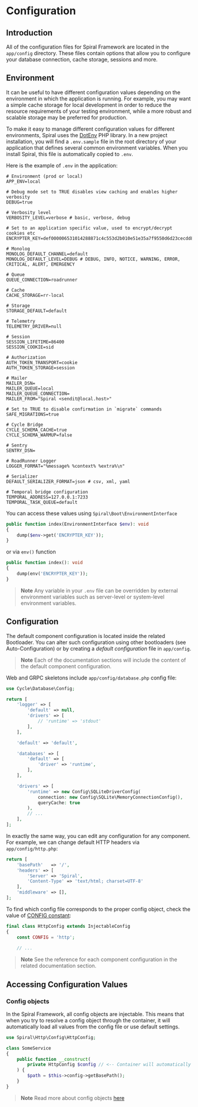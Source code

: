 # Configuration

## Introduction

All of the configuration files for Spiral Framework are located in the `app/config` directory.
These files contain options that allow you to configure your database connection, cache storage, sessions and more.

## Environment

It can be useful to have different configuration values depending on the environment in which the application is running.
For example, you may want a simple cache storage for local development in order to reduce the resource requirements of your testing environment, while a more robust and scalable storage may be preferred for production.

To make it easy to manage different configuration values for different environments, Spiral uses the [DotEnv](https://github.com/vlucas/phpdotenv) PHP library.
In a new project installation, you will find a `.env.sample` file in the root directory of your application that defines several common environment variables.
When you install Spiral, this file is automatically copied to `.env`.

Here is the example of `.env` in the application:

```dotenv
# Environment (prod or local)
APP_ENV=local

# Debug mode set to TRUE disables view caching and enables higher verbosity
DEBUG=true

# Verbosity level
VERBOSITY_LEVEL=verbose # basic, verbose, debug

# Set to an application specific value, used to encrypt/decrypt cookies etc
ENCRYPTER_KEY=def000006531014288871c4c553d2b010e51e35a7f9550d6d23cecdd8b0729acdf9a0323f9d50a94c6d9166ef3ca6b931ac6b5579a71c4a32103b00ed64fa8987411238f

# Monolog
MONOLOG_DEFAULT_CHANNEL=default
MONOLOG_DEFAULT_LEVEL=DEBUG # DEBUG, INFO, NOTICE, WARNING, ERROR, CRITICAL, ALERT, EMERGENCY

# Queue
QUEUE_CONNECTION=roadrunner

# Cache
CACHE_STORAGE=rr-local

# Storage
STORAGE_DEFAULT=default

# Telemetry
TELEMETRY_DRIVER=null

# Session
SESSION_LIFETIME=86400
SESSION_COOKIE=sid

# Authorization
AUTH_TOKEN_TRANSPORT=cookie
AUTH_TOKEN_STORAGE=session

# Mailer
MAILER_DSN=
MAILER_QUEUE=local
MAILER_QUEUE_CONNECTION=
MAILER_FROM="Spiral <sendit@local.host>"

# Set to TRUE to disable confirmation in `migrate` commands
SAFE_MIGRATIONS=true

# Cycle Bridge
CYCLE_SCHEMA_CACHE=true
CYCLE_SCHEMA_WARMUP=false

# Sentry
SENTRY_DSN=

# RoadRunner Logger
LOGGER_FORMAT="%message% %context% %extra%\n"

# Serializer
DEFAULT_SERIALIZER_FORMAT=json # csv, xml, yaml

# Temporal bridge configuration
TEMPORAL_ADDRESS=127.0.0.1:7233
TEMPORAL_TASK_QUEUE=default
```

You can access these values using `Spiral\Boot\EnvironmentInterface`

```php
public function index(EnvironmentInterface $env): void
{
    dump($env->get('ENCRYPTER_KEY'));
}
```

or via `env()` function

```php
public function index(): void
{
    dump(env('ENCRYPTER_KEY'));
}
```

> **Note**
> Any variable in your `.env` file can be overridden by external environment variables such as server-level or
> system-level environment variables.

## Configuration

The default component configuration is located inside the related Bootloader. You can alter such configuration using other
bootloaders (see Auto-Configuration) or by creating a *default configuration* file in `app/config`.

> **Note**
> Each of the documentation sections will include the content of the default component configuration.

Web and GRPC skeletons include `app/config/database.php` config file:

```php
use Cycle\Database\Config;

return [
    'logger' => [
        'default' => null,
        'drivers' => [
            // 'runtime' => 'stdout'
        ],
    ],

    'default' => 'default',

    'databases' => [
        'default' => [
            'driver' => 'runtime',
        ],
    ],

    'drivers' => [
        'runtime' => new Config\SQLiteDriverConfig(
            connection: new Config\SQLite\MemoryConnectionConfig(),
            queryCache: true
        ),
        // ...
    ],
];
```

In exactly the same way, you can edit any configuration for any component. For example, we can change default HTTP headers
via `app/config/http.php`:

```php
return [
    'basePath'   => '/',
    'headers' => [
        'Server' => 'Spiral',
        'Content-Type' => 'text/html; charset=UTF-8'
    ],
    'middleware' => [],
];
```

To find which config file corresponds to the proper config object, check the value
of [CONFIG constant](https://github.com/spiral/http/blob/master/src/Config/HttpConfig.php#L19):

```php
final class HttpConfig extends InjectableConfig
{
    const CONFIG = 'http';
    
    // ...
```

> **Note**
> See the reference for each component configuration in the related documentation section.

## Accessing Configuration Values

### Config objects

In the Spiral Framework, all config objects are injectable.
This means that when you try to resolve a config object through the container, it will automatically load all values from the config file or use default settings.

```php
use Spiral\Http\Config\HttpConfig;

class SomeService 
{
    public function __construct(
        private HttpConfig $config // <-- Container will automatically load values from app/config/http.php
    ) {
        $path = $this->config->getBasePath();
    }
}
```

> **Note**
> Read more about config objects [here](../framework/config.md)